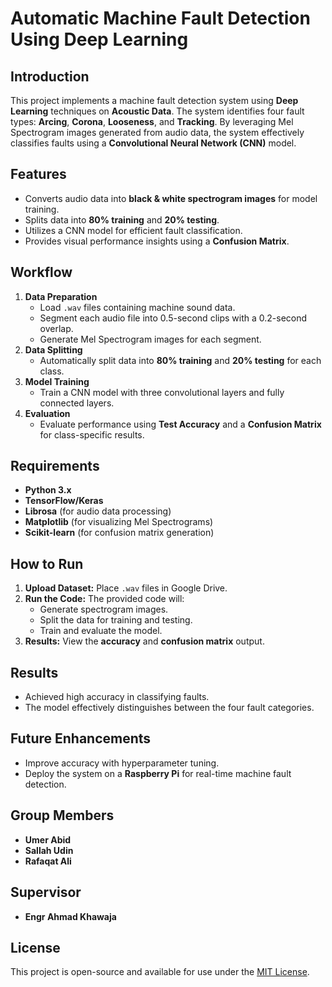 # Automatic Machine Fault Detection Using Deep Learning

## Introduction
This project implements a machine fault detection system using **Deep Learning** techniques on **Acoustic Data**. The system identifies four fault types: **Arcing**, **Corona**, **Looseness**, and **Tracking**. By leveraging Mel Spectrogram images generated from audio data, the system effectively classifies faults using a **Convolutional Neural Network (CNN)** model.

## Features
- Converts audio data into **black & white spectrogram images** for model training.  
- Splits data into **80% training** and **20% testing**.  
- Utilizes a CNN model for efficient fault classification.  
- Provides visual performance insights using a **Confusion Matrix**.  

## Workflow
1. **Data Preparation**  
   - Load `.wav` files containing machine sound data.  
   - Segment each audio file into 0.5-second clips with a 0.2-second overlap.  
   - Generate Mel Spectrogram images for each segment.  
2. **Data Splitting**  
   - Automatically split data into **80% training** and **20% testing** for each class.  
3. **Model Training**  
   - Train a CNN model with three convolutional layers and fully connected layers.  
4. **Evaluation**  
   - Evaluate performance using **Test Accuracy** and a **Confusion Matrix** for class-specific results.

## Requirements
- **Python 3.x**  
- **TensorFlow/Keras**  
- **Librosa** (for audio data processing)  
- **Matplotlib** (for visualizing Mel Spectrograms)  
- **Scikit-learn** (for confusion matrix generation)  

## How to Run
1. **Upload Dataset:** Place `.wav` files in Google Drive.  
2. **Run the Code:** The provided code will:
   - Generate spectrogram images.  
   - Split the data for training and testing.  
   - Train and evaluate the model.  
3. **Results:** View the **accuracy** and **confusion matrix** output.

## Results
- Achieved high accuracy in classifying faults.  
- The model effectively distinguishes between the four fault categories.

## Future Enhancements
- Improve accuracy with hyperparameter tuning.  
- Deploy the system on a **Raspberry Pi** for real-time machine fault detection.  

## Group Members
- **Umer Abid**  
- **Sallah Udin**  
- **Rafaqat Ali**  

## Supervisor
- **Engr Ahmad Khawaja**

## License
This project is open-source and available for use under the [MIT License](LICENSE).

